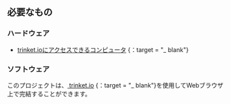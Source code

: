 ## 必要なもの

### ハードウェア

+ [ trinket.ioにアクセスできるコンピュータ](https://trinket.io) {：target = "_ blank"}

### ソフトウェア

このプロジェクトは、[ trinket.io](https://trinket.io) {：target = "_ blank"}を使用してWebブラウザ上で完結することができます。